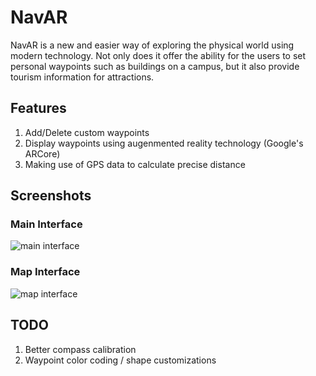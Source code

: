 # NavAR
NavAR is a new and easier way of exploring the physical world using modern technology. Not only does it offer the ability for the users to set personal waypoints such as buildings on a campus, but it also provide tourism information for attractions.

## Features
1. Add/Delete custom waypoints
2. Display waypoints using augenmented reality technology (Google's ARCore)
3. Making use of GPS data to calculate precise distance

## Screenshots
### Main Interface
![main interface](https://raw.githubusercontent.com/MarkYHZhang/NavAR/master/readmesrc/main.jpg)

### Map Interface
![map interface](https://raw.githubusercontent.com/MarkYHZhang/NavAR/master/readmesrc/map.jpg)

## TODO
1. Better compass calibration
2. Waypoint color coding / shape customizations
